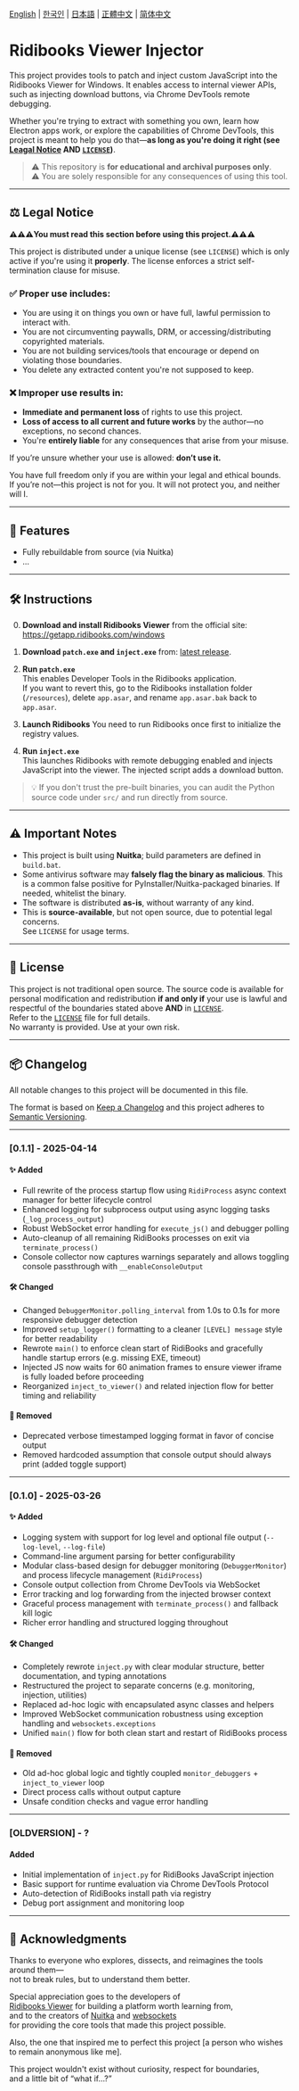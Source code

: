 [English](/README.md) | [한국인](/READMEs/README-KR.md) | [日本語](/READMEs/README-JP.md) | [正體中文](/READMEs/README-CHT.md) | [简体中文](/READMEs/README-CHS.md)

# Ridibooks Viewer Injector

This project provides tools to patch and inject custom JavaScript into the Ridibooks Viewer for Windows. It enables access to internal viewer APIs, such as injecting download buttons, via Chrome DevTools remote debugging.

Whether you're trying to extract with something you own, learn how Electron apps work, or explore the capabilities of Chrome DevTools, this project is meant to help you do that—**as long as you're doing it right (see [Leagal Notice](#%EF%B8%8F-legal-notice) AND [`LICENSE`](/LICENSE))**. 


> ⚠️ This repository is **for educational and archival purposes only**.  
> ⚠️ You are solely responsible for any consequences of using this tool.

---

## ⚖️ Legal Notice

**⚠️⚠️⚠️You must read this section before using this project.⚠️⚠️⚠️**

This project is distributed under a unique license (see `LICENSE`) which is only active if you're using it **properly**. The license enforces a strict self-termination clause for misuse.

### ✅ Proper use includes:
- You are using it on things you own or have full, lawful permission to interact with.
- You are not circumventing paywalls, DRM, or accessing/distributing copyrighted materials.
- You are not building services/tools that encourage or depend on violating those boundaries.
- You delete any extracted content you're not supposed to keep.

### ❌ Improper use results in:
- **Immediate and permanent loss** of rights to use this project.
- **Loss of access to all current and future works** by the author—no exceptions, no second chances.
- You're **entirely liable** for any consequences that arise from your misuse.

If you’re unsure whether your use is allowed: **don’t use it.**

You have full freedom only if you are within your legal and ethical bounds.  
If you’re not—this project is not for you. It will not protect you, and neither will I.

---

## 🧩 Features

- Fully rebuildable from source (via Nuitka)
- ...

---

## 🛠️ Instructions

0. **Download and install Ridibooks Viewer** from the official site:  
   https://getapp.ridibooks.com/windows

1. **Download `patch.exe` and `inject.exe`** from:
   [latest release](/../../releases/latest).

2. **Run `patch.exe`**  
   This enables Developer Tools in the Ridibooks application.  
   If you want to revert this, go to the Ridibooks installation folder (`/resources`), delete `app.asar`, and rename `app.asar.bak` back to `app.asar`.

3. **Launch Ridibooks**
   You need to run Ridibooks once first to initialize the registry values.

4. **Run `inject.exe`**  
   This launches Ridibooks with remote debugging enabled and injects JavaScript into the viewer. The injected script adds a download button.

> 💡 If you don't trust the pre-built binaries, you can audit the Python source code under `src/` and run directly from source.

---

## ⚠️ Important Notes

- This project is built using **Nuitka**; build parameters are defined in `build.bat`.
- Some antivirus software may **falsely flag the binary as malicious**. This is a common false positive for PyInstaller/Nuitka-packaged binaries. If needed, whitelist the binary.
- The software is distributed **as-is**, without warranty of any kind.  
- This is **source-available**, but not open source, due to potential legal concerns.  
  See `LICENSE` for usage terms.

---

## 🧾 License

This project is not traditional open source.
The source code is available for personal modification and redistribution **if and only if** your use is lawful and respectful of the boundaries stated above **AND** in  [`LICENSE`](/LICENSE).  
Refer to the [`LICENSE`](/LICENSE) file for full details.  
No warranty is provided. Use at your own risk.


---

## 📦 Changelog

All notable changes to this project will be documented in this file.

The format is based on [Keep a Changelog](https://keepachangelog.com/en/1.1.0/)
and this project adheres to [Semantic Versioning](https://semver.org/).

---

### [0.1.1] - 2025-04-14

#### ✨ Added
- Full rewrite of the process startup flow using `RidiProcess` async context manager for better lifecycle control
- Enhanced logging for subprocess output using async logging tasks (`_log_process_output`)
- Robust WebSocket error handling for `execute_js()` and debugger polling
- Auto-cleanup of all remaining RidiBooks processes on exit via `terminate_process()`
- Console collector now captures warnings separately and allows toggling console passthrough with `__enableConsoleOutput`

#### 🛠️ Changed
- Changed `DebuggerMonitor.polling_interval` from 1.0s to 0.1s for more responsive debugger detection
- Improved `setup_logger()` formatting to a cleaner `[LEVEL] message` style for better readability
- Rewrote `main()` to enforce clean start of RidiBooks and gracefully handle startup errors (e.g. missing EXE, timeout)
- Injected JS now waits for 60 animation frames to ensure viewer iframe is fully loaded before proceeding
- Reorganized `inject_to_viewer()` and related injection flow for better timing and reliability

#### 🧹 Removed
- Deprecated verbose timestamped logging format in favor of concise output
- Removed hardcoded assumption that console output should always print (added toggle support)

---

### [0.1.0] - 2025-03-26

#### ✨ Added
- Logging system with support for log level and optional file output (`--log-level`, `--log-file`)
- Command-line argument parsing for better configurability
- Modular class-based design for debugger monitoring (`DebuggerMonitor`) and process lifecycle management (`RidiProcess`)
- Console output collection from Chrome DevTools via WebSocket
- Error tracking and log forwarding from the injected browser context
- Graceful process management with `terminate_process()` and fallback kill logic
- Richer error handling and structured logging throughout

#### 🛠️ Changed
- Completely rewrote `inject.py` with clear modular structure, better documentation, and typing annotations
- Restructured the project to separate concerns (e.g. monitoring, injection, utilities)
- Replaced ad-hoc logic with encapsulated async classes and helpers
- Improved WebSocket communication robustness using exception handling and `websockets.exceptions`
- Unified `main()` flow for both clean start and restart of RidiBooks process

#### 🧹 Removed
- Old ad-hoc global logic and tightly coupled `monitor_debuggers` + `inject_to_viewer` loop
- Direct process calls without output capture
- Unsafe condition checks and vague error handling

---

### [OLDVERSION] - ?

#### Added
- Initial implementation of `inject.py` for RidiBooks JavaScript injection
- Basic support for runtime evaluation via Chrome DevTools Protocol
- Auto-detection of RidiBooks install path via registry
- Debug port assignment and monitoring loop

---

## 🙏 Acknowledgments

Thanks to everyone who explores, dissects, and reimagines the tools around them—  
not to break rules, but to understand them better.

Special appreciation goes to the developers of  
[Ridibooks Viewer](https://ridibooks.com) for building a platform worth learning from,  
and to the creators of [Nuitka](https://nuitka.net) and [websockets](https://websockets.readthedocs.io/)  
for providing the core tools that made this project possible.

Also, the one that inspired me to perfect this project [a person who wishes to remain anonymous like me].

This project wouldn't exist without curiosity, respect for boundaries,  
and a little bit of “what if...?”